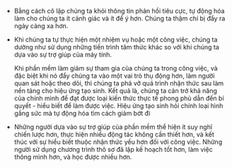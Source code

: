 - Bằng cách cô lập chúng ta khỏi thông tin phản hồi tiêu cực, tự động hóa làm cho chúng ta ít cảnh giác và ít để ý hơn. Chúng ta thậm chí bị đẩy ra ngày càng xa hơn.
- Khi chúng ta tự thực hiện một nhiệm vụ hoặc một công việc, chúng ta dường như sử dụng những tiến trình tâm thức khác so với khi chúng ta dựa vào sự trợ giúp của máy tính.
  
  Khi phần mềm làm giảm sự tham gia của chúng ta trong công việc, và đặc biệt khi nó đẩy chúng ta vào một vai trò thụ động hơn, làm người quan sát hoặc theo dõi, thì chúng ta phá vỡ quá trình nhận thức sau làm nền tảng cho hiệu ứng tạo sinh. Kết quả là, chúng ta cản trở khả năng của chính mình để đạt được loại kiến thức thực tế phong phủ dẫn đến bí quyết - hiểu biết để làm được việc. Hiệu ứng tạo sinh hỏi chính loại hình gắng sức mà tự động hóa tìm cách giảm bớt đi
- Những người dựa vào sự trợ giúp của phần mềm thể hiện ít suy nghĩ chiến lược hơn, thực hiện nhiều động tác không cần thiết hơn, và kết thúc với sự hiểu biết thuộc nhận thức yếu hơn đối với công việc. Những người sử dụng chương trình thô sơ đã lập kế hoạch tốt hơn, làm việc thông mình hơn, và học được nhiều hơn.